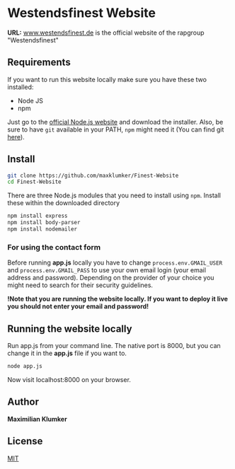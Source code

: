 # Westendsfinest Website

**URL:** www.westendsfinest.de is the official website of the rapgroup "Westendsfinest"

## Requirements

If you want to run this website locally make sure you have these two installed:

- Node JS
- npm

Just go to the [official Node.js website](https://nodejs.org/) and download the installer.
Also, be sure to have `git` available in your PATH, `npm` might need it (You can find git [here](https://git-scm.com/)).

## Install

```bash
git clone https://github.com/maxklumker/Finest-Website
cd Finest-Website
```

There are three Node.js modules that you need to install using `npm`.
Install these within the downloaded directory

```bash
npm install express
npm install body-parser
npm install nodemailer
```

### For using the contact form

Before running **app.js** locally you have to change `process.env.GMAIL_USER` and `process.env.GMAIL_PASS` to use your own email login (your email address and password).
Depending on the provider of your choice you might need to search for their security guidelines.

**!Note that you are running the website locally. If you want to deploy it live you should not enter your email and password!**


## Running the website locally

Run app.js from your command line. The native port is 8000, but you can change it in the **app.js** file if you want to.

```bash
node app.js
```

Now visit localhost:8000 on your browser.

## Author
**Maximilian Klumker**

## License
[MIT](https://choosealicense.com/licenses/mit/)
